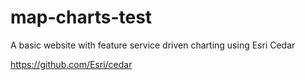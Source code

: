 # map-charts-test
A basic website with feature service driven charting using Esri Cedar

https://github.com/Esri/cedar
